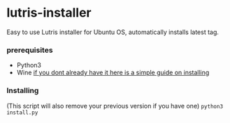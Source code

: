 # lutris-installer
Easy to use Lutris installer for Ubuntu OS, automatically installs latest tag.

### prerequisites
- Python3
- Wine [if you dont already have it here is a simple guide on installing](https://www.redswitches.com/blog/install-wine-on-ubuntu/)

### Installing
(This script will also remove your previous version if you have one)
`python3 install.py`
